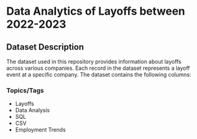 # Data Analytics of Layoffs between 2022-2023

## Dataset Description
The dataset used in this repository provides information about layoffs across various companies. Each record in the dataset represents a layoff event at a specific company. The dataset contains the following columns:

### Topics/Tags
- Layoffs
- Data Analysis
- SQL
- CSV
- Employment Trends
